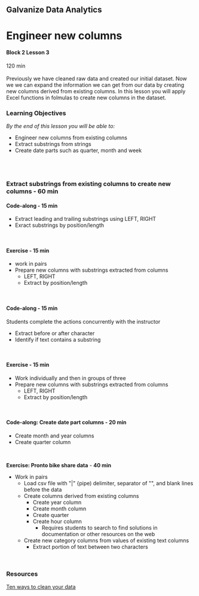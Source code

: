 ## Galvanize Data Analytics
# Engineer new columns
#### Block 2 Lesson 3

120 min
<br>
<br>
Previously we have cleaned raw data and created our initial dataset.  Now we we can expand the information we can get from our data by creating new columns derived from existing columns.  In this lesson you will apply Excel functions in folmulas to create new columns in the dataset.

### Learning Objectives
*By the end of this lesson you will be able to:*
* Engineer new columns from existing columns
* Extract substrings from strings
* Create date parts such as quarter, month and week
<br>
<br>

### Extract substrings from existing columns to create new columns - **60 min**                        
#### Code-along - 15 min
  * Extract leading and trailing substrings using LEFT, RIGHT
  * Exract substrings by position/length
<br>

#### Exercise -  15 min 
* work in pairs
* Prepare new columns with substrings extracted from columns
  * LEFT, RIGHT
  * Extract by position/length
<br>

#### Code-along - 15 min
Students complete the actions concurrently with the instructor
* Extract before or after character
* Identify if text contains a substring
<br>

#### Exercise - 15 min
* Work individually and then in groups of three
* Prepare new columns with substrings extracted from columns
  * LEFT, RIGHT
  * Extract by position/length
<br>

#### Code-along: Create date part columns - 20 min
* Create month and year columns
* Create quarter column
 <br>
    
**Exercise: Pronto bike share data** - **40 min**
* Work in pairs
  * Load csv file with "|" {pipe) delimiter, separator of "", and blank lines before the data 
  * Create columns derived from existing columns 
    * Create year column
    * Create month column
    * Create quarter
    * Create hour column
      * Requires students to search to find solutions in documentation or other resources on the web
  * Create new category columns from values of existing text columns
    * Extract portion of text between two characters
<br>


### Resources
[Ten ways to clean your data](https://support.office.com/en-us/article/top-ten-ways-to-clean-your-data-2844b620-677c-47a7-ac3e-c2e157d1db19)

